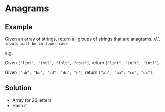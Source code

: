 # Anagrams
## Example
Given an array of strings, return all groups of strings that are anagrams. `All inputs will be in lower-case`

e.g.

Given `["lint", "intl", "inlt", "code"]`, return `["lint", "inlt", "intl"]`.

Given `["ab", "ba", "cd", "dc", "e"]`, return `["ab", "ba", "cd", "dc"]`.

## Solution
- Array for 26 letters
- Hash it

